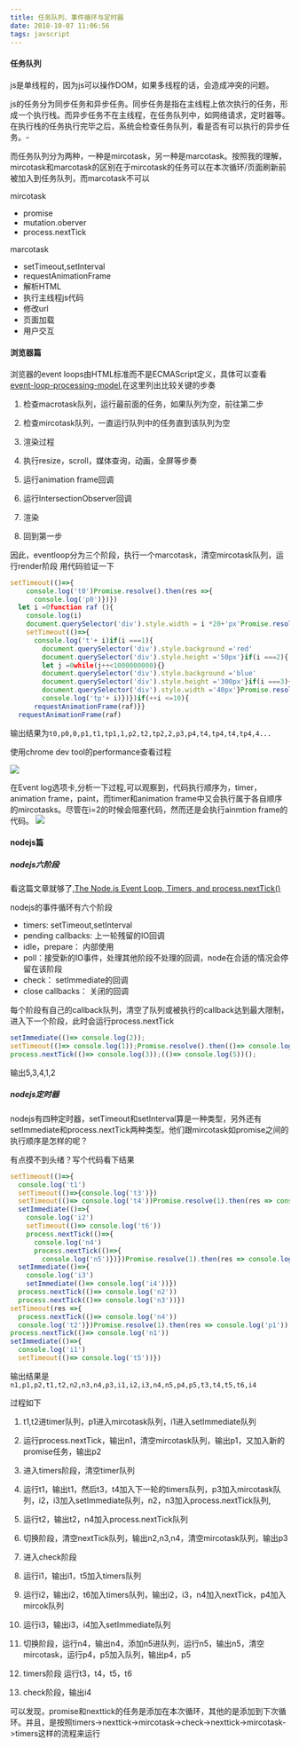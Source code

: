 ```yaml
---
title: 任务队列、事件循环与定时器
date: 2018-10-07 11:06:56
tags: javscript
---
```


#### 任务队列

js是单线程的，因为js可以操作DOM，如果多线程的话，会造成冲突的问题。

js的任务分为同步任务和异步任务。同步任务是指在主线程上依次执行的任务，形成一个执行栈。而异步任务不在主线程，在任务队列中，如网络请求，定时器等。在执行栈的任务执行完毕之后，系统会检查任务队列，看是否有可以执行的异步任务。-

而任务队列分为两种，一种是mircotask，另一种是marcotask。按照我的理解，mircotask和marcotask的区别在于mircotask的任务可以在本次循环/页面刷新前被加入到任务队列，而marcotask不可以

mircotask

- promise
- mutation.oberver
- process.nextTick

marcotask

- setTimeout,setInterval
- requestAnimationFrame
- 解析HTML
- 执行主线程js代码
- 修改url
- 页面加载
- 用户交互

#### 浏览器篇

浏览器的event loops由HTML标准而不是ECMAScript定义，具体可以查看[event-loop-processing-model](/go/?target=https%3A%2F%2Fhtml.spec.whatwg.org%2Fmultipage%2Fwebappapis.html%23event-loop-processing-model),在这里列出比较关键的步奏

1. 检查macrotask队列，运行最前面的任务，如果队列为空，前往第二步
2. 检查mircotask队列，一直运行队列中的任务直到该队列为空
3. 渲染过程

4. 执行resize，scroll，媒体查询，动画，全屏等步奏
5. 运行animation frame回调
6. 运行IntersectionObserver回调
7. 渲染

8. 回到第一步

因此，eventloop分为三个阶段，执行一个marcotask，清空mircotask队列，运行render阶段
用代码验证一下

```javascript
setTimeout(()=>{
    console.log('t0')Promise.resolve().then(res =>{
      console.log('p0')})})
  let i =0function raf (){
    console.log(i)
    document.querySelector('div').style.width = i *20+'px'Promise.resolve().then(res => console.log('p'+ i))
    setTimeout(()=>{
      console.log('t'+ i)if(i ===1){
        document.querySelector('div').style.background ='red'
        document.querySelector('div').style.height ='50px'}if(i ===2){
        let j =0while(j++<1000000000){}
        document.querySelector('div').style.background ='blue'
        document.querySelector('div').style.height ='300px'}if(i ===3){
        document.querySelector('div').style.width ='40px'}Promise.resolve(3).then(res =>{
        console.log('tp'+ i)})})if(++i <=10){
      requestAnimationFrame(raf)}}
  requestAnimationFrame(raf)
```

输出结果为`t0,p0,0,p1,t1,tp1,1,p2,t2,tp2,2,p3,p4,t4,tp4,t4,tp4,4...`

使用chrome dev tool的performance查看过程

![](https://img.funteas.com/b0b7fdde7d60099e8a4f0a818c038512?imageView2/2/w/800)

在Event log选项卡,分析一下过程,可以观察到，代码执行顺序为，timer，animation frame，paint，而timer和animation frame中又会执行属于各自顺序的mircotasks。尽管在i=2的时候会阻塞代码，然而还是会执行ainmtion frame的代码。
![](https://img.funteas.com/d93aaa1eb7a892233111791d3c926c54?imageView2/2/w/800)

#### nodejs篇

##### nodejs六阶段

看这篇文章就够了,[The Node.js Event Loop, Timers, and process.nextTick()](/go/?target=https%3A%2F%2Fnodejs.org%2Fen%2Fdocs%2Fguides%2Fevent-loop-timers-and-nexttick%2F)

nodejs的事件循环有六个阶段

- timers: setTimeout,setInterval
- pending callbacks: 上一轮残留的IO回调
- idle，prepare： 内部使用
- poll：接受新的IO事件，处理其他阶段不处理的回调，node在合适的情况会停留在该阶段
- check： setImmediate的回调
- close callbacks： 关闭的回调

每个阶段有自己的callback队列，清空了队列或被执行的callback达到最大限制，进入下一个阶段，此时会运行process.nextTick

```javascript
setImmediate(()=> console.log(2));
setTimeout(()=> console.log(1));Promise.resolve().then(()=> console.log(4));
process.nextTick(()=> console.log(3));(()=> console.log(5))();
```

输出5,3,4,1,2

##### nodejs定时器

nodejs有四种定时器，setTimeout和setInterval算是一种类型，另外还有setImmediate和process.nextTick两种类型。他们跟mircotask如promise之间的执行顺序是怎样的呢？

有点摸不到头绪？写个代码看下结果

```javascript
setTimeout(()=>{
  console.log('t1')
  setTimeout(()=>{console.log('t3')})
  setTimeout(()=> console.log('t4'))Promise.resolve(1).then(res => console.log('p3'))
  setImmediate(()=>{
    console.log('i2')
    setTimeout(()=> console.log('t6'))
    process.nextTick(()=>{
      console.log('n4')
      process.nextTick(()=>{
        console.log('n5')})})Promise.resolve(1).then(res => console.log('p4')).then(res => console.log('p5'))})
  setImmediate(()=>{
    console.log('i3')
    setImmediate(()=> console.log('i4'))})
  process.nextTick(()=> console.log('n2'))
  process.nextTick(()=> console.log('n3'))})
setTimeout(res =>{
  process.nextTick(()=> console.log('n4'))
  console.log('t2')})Promise.resolve(1).then(res => console.log('p1')).then(res => console.log('p2'))
process.nextTick(()=> console.log('n1'))
setImmediate(()=>{
  console.log('i1')
  setTimeout(()=> console.log('t5'))})
```

输出结果是`n1,p1,p2,t1,t2,n2,n3,n4,p3,i1,i2,i3,n4,n5,p4,p5,t3,t4,t5,t6,i4`

过程如下

1. t1,t2进timer队列，p1进入mircotask队列，i1进入setImmediate队列
2. 运行process.nextTick，输出n1，清空mircotask队列，输出p1，又加入新的promise任务，输出p2
3. 进入timers阶段，清空timer队列

4. 运行t1，输出t1，然后t3，t4加入下一轮的timers队列，p3加入mircotask队列，i2，i3加入setImmediate队列，n2，n3加入process.nextTick队列,
5. 运行t2，输出t2，n4加入process.nextTick队列

6. 切换阶段，清空nextTick队列，输出n2,n3,n4，清空mircotask队列，输出p3
7. 进入check阶段

8. 运行i1，输出i1，t5加入timers队列
9. 运行i2，输出i2，t6加入timers队列，输出i2，i3，n4加入nextTick，p4加入mircok队列
10. 运行i3，输出i3，i4加入setImmediate队列

11. 切换阶段，运行n4，输出n4，添加n5进队列，运行n5，输出n5，清空mircotask，运行p4，p5加入队列，输出p4，p5
12. timers阶段 运行t3，t4，t5，t6
13. check阶段，输出i4

可以发现，promise和nexttick的任务是添加在本次循环，其他的是添加到下次循环。并且，是按照timers->nexttick->mircotask->check->nexttick->mircotask->timers这样的流程来运行
